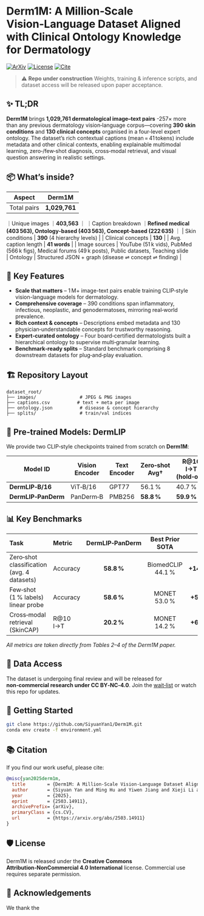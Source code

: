 # Derm1M: A Million‑Scale Vision‑Language Dataset Aligned with Clinical Ontology Knowledge for Dermatology
[![ArXiv](https://img.shields.io/badge/arXiv-2503.14911-b31b1b)](https://arxiv.org/abs/2503.14911)
[![License](https://img.shields.io/badge/License-CC%20BY--NC%204.0-green)](#🛡️-license)
[![Cite](https://img.shields.io/badge/Cite-BibTeX-blue)](#📚-citation)

> ⚠️ **Repo under construction**
> Weights, training & inference scripts, and dataset access will be released upon paper acceptance.

## ✨ TL;DR

**Derm1M** brings **1,029,761 dermatological image–text pairs** -257× more than any previous dermatology vision‑language corpus—covering **390 skin conditions** and **130 clinical concepts** organised in a four‑level expert ontology. The dataset’s rich contextual captions (mean = 41 tokens) include metadata and other clinical contexts, enabling explainable multimodal learning, zero‑/few‑shot diagnosis, cross‑modal retrieval, and visual question answering in realistic settings.

## 📦 What’s inside?

| Aspect                                                      | Derm1M                                                                                                  |
| ----------------------------------------------------------- | ------------------------------------------------------------------------------------------------------- |
| Total pairs                                                 | **1,029,761**                                                                                           |
｜Unique images                                               ｜**403,563**                                                                                              ｜
｜Caption breakdown                                           ｜**Refined medical (403 563), Ontology‑based (403 563), Concept‑based (222 635)**                         ｜
| Skin conditions                                             | **390** (4 hierarchy levels)                                                                            |
| Clinical concepts                                           | **130**                                                                                                 |
| Avg. caption length                                         | **41 words**                                                                                            |
| Image sources                                               | YouTube (51 k vids), PubMed (566 k figs), Medical forums (49 k posts), Public datasets, Teaching slide                                                                                
| Ontology                                                    | Structured JSON + graph (disease ⇌ concept ⇌ finding)                                                   |

## 🔑 Key Features

* **Scale that matters** – 1 M+ image-text pairs enable training CLIP‑style vision-language models for dermatology.
* **Comprehensive coverage** – 390 conditions span inflammatory, infectious, neoplastic, and genodermatoses, mirroring real‑world prevalence.
* **Rich context & concepts** – Descriptions embed metadata and 130 physician‑understandable concepts for trustworthy reasoning.
* **Expert‑curated ontology** – Four board‑certified dermatologists built a hierarchical ontology to supervise multi‑granular learning.
* **Benchmark‑ready splits** – Standard benchmark comprising 8 downstream datasets for plug‑and‑play evaluation.

## 🏗️ Repository Layout

```text
dataset_root/
├── images/                # JPEG & PNG images
├── captions.csv          # text + meta per image
├── ontology.json          # disease & concept hierarchy
├── splits/                # train/val indices
```

## 🚀 Pre‑trained Models: **DermLIP**

We provide two CLIP‑style checkpoints trained from scratch on **Derm1M**:

| Model ID            | Vision Encoder | Text Encoder | Zero‑shot Avg† | R\@10 I→T (hold‑out) |
| ------------------- | -------------- | ------------ | -------------- | -------------------- |
| **DermLIP‑B/16**    | ViT‑B/16       | GPT77        | 56.1 %         | 40.7 %               |
| **DermLIP‑PanDerm** | PanDerm‑B      | PMB256       | **58.8 %**     | **59.9 %**           |



## 📊 Key Benchmarks

| Task                                       | Metric    | DermLIP‑PanDerm |  Best Prior SOTA  |       Δ      |
| :----------------------------------------- | :-------- | :-------------: | :---------------: | :----------: |
| Zero‑shot classification (avg. 4 datasets) | Accuracy  |    **58.8 %**   | BiomedCLIP 44.1 % | **+14.7 pp** |
| Few‑shot (1 % labels) linear probe         | Accuracy  |    **58.6 %**   |    MONET 53.0 %   |  **+5.6 pp** |
| Cross‑modal retrieval (SkinCAP)            | R\@10 I→T |    **20.2 %**   |    MONET 14.2 %   |  **+6.0 pp** |

*All metrics are taken directly from Tables 2–4 of the Derm1M paper.*

## 💾 Data Access

The dataset is undergoing final review and will be released for **non‑commercial research under CC BY‑NC‑4.0**. Join the [wait‑list](https://forms.gle/derm1m‑access) or watch this repo for updates.

## 📝 Getting Started

```bash
git clone https://github.com/SiyuanYan1/Derm1M.git
conda env create -f environment.yml
```


## 📚 Citation

If you find our work useful, please cite:

```bibtex
@misc{yan2025derm1m,
  title        = {Derm1M: A Million‑Scale Vision‑Language Dataset Aligned with Clinical Ontology Knowledge for Dermatology},
  author       = {Siyuan Yan and Ming Hu and Yiwen Jiang and Xieji Li and Hao Fei and Philipp Tschandl and Harald Kittler and Zongyuan Ge},
  year         = {2025},
  eprint       = {2503.14911},
  archivePrefix= {arXiv},
  primaryClass = {cs.CV},
  url          = {https://arxiv.org/abs/2503.14911}
}
```

## 🛡️ License

Derm1M is released under the **Creative Commons Attribution‑NonCommercial 4.0 International** license. Commercial use requires separate permission.

## 🙏 Acknowledgements

We thank the


